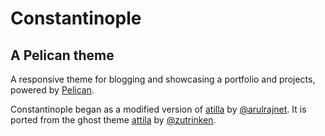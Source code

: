 # Constantinople
## A Pelican theme

A responsive theme for blogging and showcasing a portfolio and projects, powered by [Pelican](https://github.com/getpelican/pelican).

Constantinople began as a modified version of [atilla](https://github.com/arulrajnet/attila) by [@arulrajnet](https://github.com/arulrajnet). It is ported from the ghost theme [attila](https://github.com/zutrinken/attila) by [@zutrinken](https://github.com/zutrinken).

